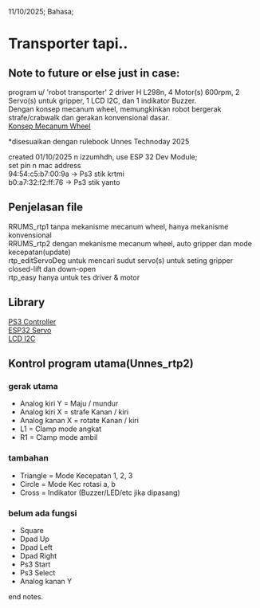 11/10/2025; Bahasa;  

  # Transporter tapi..
  ## Note to future or else just in case:
  program u/ 'robot transporter' 2 driver H L298n, 4 Motor(s) 600rpm, 2 Servo(s) untuk gripper, 1 LCD I2C, dan 1 indikator Buzzer.  
  Dengan konsep mecanum wheel, memungkinkan robot bergerak strafe/crabwalk dan gerakan konvensional dasar.  
  [Konsep Mecanum Wheel](https://upload.wikimedia.org/wikipedia/commons/thumb/c/c4/Mecanum_wheel_control_principle.svg/1200px-Mecanum_wheel_control_principle.svg.png)
  
  *disesuaikan dengan rulebook Unnes Technoday 2025  

  created 01/10/2025 n izzumhdh, use ESP 32 Dev Module;  
  set pin n mac address  
  94:54:c5:b7:00:9a -> Ps3 stik krtmi  
  b0:a7:32:f2:ff:76 -> Ps3 stik yanto  

  ## Penjelasan file
  RRUMS_rtp1 tanpa mekanisme mecanum wheel, hanya mekanisme konvensional  
  RRUMS_rtp2 dengan mekanisme mecanum wheel, auto gripper dan mode kecepatan(update)  
  rtp_editServoDeg untuk mencari sudut servo(s) untuk seting gripper closed-lift dan down-open  
  rtp_easy hanya untuk tes driver & motor  

  ## Library  
  [PS3 Controller](https://github.com/jvpernis/esp32-ps3)   
  [ESP32 Servo](https://github.com/madhephaestus/ESP32Servo)  
  [LCD I2C](https://github.com/johnrickman/LiquidCrystal_I2C)  

  ## Kontrol program utama(Unnes_rtp2)  
  ### gerak utama 
  * Analog kiri Y   = Maju / mundur  
  * Analog kiri X   = strafe Kanan / kiri  
  * Analog kanan X  = rotate Kanan / kiri   
  * L1              = Clamp mode angkat  
  * R1              = Clamp mode ambil  

  ### tambahan
  * Triangle        = Mode Kecepatan 1, 2, 3  
  * Circle          = Mode Kec rotasi a, b  
  * Cross           = Indikator (Buzzer/LED/etc jika dipasang)  

  ### belum ada fungsi 
  * Square  
  * Dpad Up  
  * Dpad Left  
  * Dpad Right  
  * Ps3 Start  
  * Ps3 Select  
  * Analog kanan Y  
    
  end notes.  
